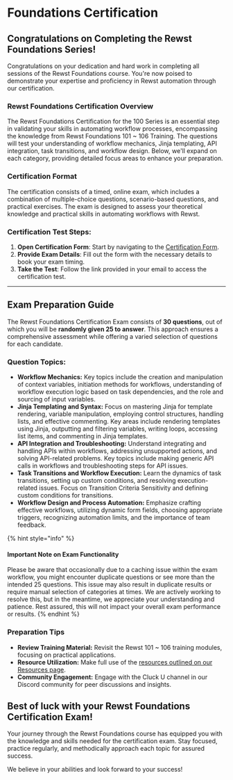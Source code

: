 # Foundations Certification

## Congratulations on Completing the Rewst Foundations Series!

Congratulations on your dedication and hard work in completing all sessions of the Rewst Foundations course. You're now poised to demonstrate your expertise and proficiency in Rewst automation through our certification.

### Rewst Foundations Certification Overview

The Rewst Foundations Certification for the 100 Series is an essential step in validating your skills in automating workflow processes, encompassing the knowledge from Rewst Foundations 101 \~ 106 Training. The questions will test your understanding of workflow mechanics, Jinja templating, API integration, task transitions, and workflow design. Below, we'll expand on each category, providing detailed focus areas to enhance your preparation.

### Certification Format

The certification consists of a timed, online exam, which includes a combination of multiple-choice questions, scenario-based questions, and practical exercises. The exam is designed to assess your theoretical knowledge and practical skills in automating workflows with Rewst.

### Certification Test Steps:

1. **Open Certification Form**: Start by navigating to the [Certification Form](https://app.rewst.io/form/77bbdcb2-5039-42a6-9442-06b1d1eb8bdf).
2. **Provide Exam Details**: Fill out the form with the necessary details to book your exam timing.
3. **Take the Test**: Follow the link provided in your email to access the certification test.

***

## Exam Preparation Guide

The Rewst Foundations Certification Exam consists of **30 questions**, out of which you will be **randomly given 25 to answer**. This approach ensures a comprehensive assessment while offering a varied selection of questions for each candidate.

### Question Topics:

* **Workflow Mechanics:** Key topics include the creation and manipulation of context variables, initiation methods for workflows, understanding of workflow execution logic based on task dependencies, and the role and sourcing of input variables.
* **Jinja Templating and Syntax:** Focus on mastering Jinja for template rendering, variable manipulation, employing control structures, handling lists, and effective commenting. Key areas include rendering templates using Jinja, outputting and filtering variables, writing loops, accessing list items, and commenting in Jinja templates.
* **API Integration and Troubleshooting:** Understand integrating and handling APIs within workflows, addressing unsupported actions, and solving API-related problems. Key topics include making generic API calls in workflows and troubleshooting steps for API issues.
* **Task Transitions and Workflow Execution:** Learn the dynamics of task transitions, setting up custom conditions, and resolving execution-related issues. Focus on Transition Criteria Sensitivity and defining custom conditions for transitions.
* **Workflow Design and Process Automation:** Emphasize crafting effective workflows, utilizing dynamic form fields, choosing appropriate triggers, recognizing automation limits, and the importance of team feedback.

{% hint style="info" %}
#### Important Note on Exam Functionality

Please be aware that occasionally due to a caching issue within the exam workflow, you might encounter duplicate questions or see more than the intended 25 questions. This issue may also result in duplicate results or require manual selection of categories at times. We are actively working to resolve this, but in the meantime, we appreciate your understanding and patience. Rest assured, this will not impact your overall exam performance or results.
{% endhint %}

### Preparation Tips

* **Review Training Material:** Revisit the Rewst 101 \~ 106 training modules, focusing on practical applications.
* **Resource Utilization:** Make full use of the [resources outlined on our Resources page](broken-reference).
* **Community Engagement:** Engage with the Cluck U channel in our Discord community for peer discussions and insights.

## Best of luck with your Rewst Foundations Certification Exam!

Your journey through the Rewst Foundations course has equipped you with the knowledge and skills needed for the certification exam. Stay focused, practice regularly, and methodically approach each topic for assured success.

We believe in your abilities and look forward to your success!
